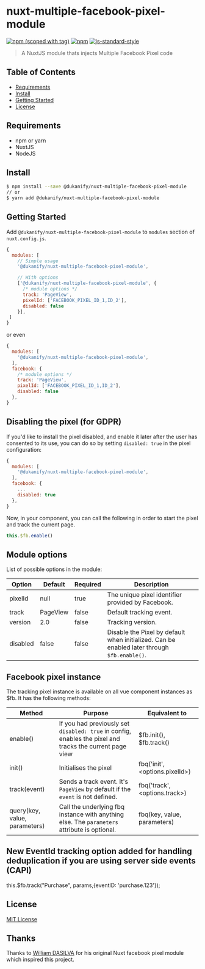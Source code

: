 # nuxt-multiple-facebook-pixel-module

[![npm (scoped with tag)](https://img.shields.io/npm/v/@dukanify/nuxt-multiple-facebook-pixel-module/latest.svg?style=flat-square)](https://npmjs.com/package/@dukanify/nuxt-multiple-facebook-pixel-module)
[![npm](https://img.shields.io/npm/dt/nuxt-multiple-facebook-pixel-module.svg?style=flat-square)](https://www.npmjs.com/package/@dukanify/nuxt-multiple-facebook-pixel-module)
[![js-standard-style](https://img.shields.io/badge/code_style-standard-brightgreen.svg?style=flat-square)](http://standardjs.com)

> A NuxtJS module thats injects Multiple Facebook Pixel code

## Table of Contents

* [Requirements](#requirements)
* [Install](#install)
* [Getting Started](#getting-started)
* [License](#license)

## Requirements

* npm or yarn
* NuxtJS
* NodeJS

## Install

```bash
$ npm install --save @dukanify/nuxt-multiple-facebook-pixel-module
// or
$ yarn add @dukanify/nuxt-multiple-facebook-pixel-module
```

## Getting Started

Add `@dukanify/nuxt-multiple-facebook-pixel-module` to `modules` section of `nuxt.config.js`.

```js
{
  modules: [
    // Simple usage
    '@dukanify/nuxt-multiple-facebook-pixel-module',

    // With options
    ['@dukanify/nuxt-multiple-facebook-pixel-module', {
      /* module options */
      track: 'PageView',
      pixelId: ['FACEBOOK_PIXEL_ID_1,ID_2'],
      disabled: false
    }],
 ]
}
```

or even

```js
{
  modules: [
    '@dukanify/nuxt-multiple-facebook-pixel-module',
  ],
  facebook: {
    /* module options */
    track: 'PageView',
    pixelId: ['FACEBOOK_PIXEL_ID_1,ID_2'],
    disabled: false
  },
}
```

## Disabling the pixel (for GDPR)

If you'd like to install the pixel disabled, and enable it later after the user has consented to its use, you can do so by setting `disabled: true` in the pixel configuration:

```js
{
  modules: [
    '@dukanify/nuxt-multiple-facebook-pixel-module',
  ],
  facebook: {
    ...
    disabled: true
  },
}
```

Now, in your component, you can call the following in order to start the pixel and track the current page.

```js
this.$fb.enable()
```

## Module options

List of possible options in the module:

| Option   | Default  | Required | Description                                                                               |
|----------|----------|----------|-------------------------------------------------------------------------------------------|
| pixelId  | null     | true     | The unique pixel identifier provided by Facebook.                                         |
| track    | PageView | false    | Default tracking event.                                                                   |
| version  | 2.0      | false    | Tracking version.                                                                         |
| disabled | false    | false    | Disable the Pixel by default when initialized. Can be enabled later through `$fb.enable()`.

## Facebook pixel instance

The tracking pixel instance is available on all vue component instances as $fb. It has the following methods:

| Method            | Purpose                                                                                                  | Equivalent to                  |
|-------------------|----------------------------------------------------------------------------------------------------------|--------------------------------|
| enable()          | If you had previously set `disabled: true` in config, enables the pixel and tracks the current page view | $fb.init(), $fb.track()        |
| init()            | Initialises the pixel                                                                                    | fbq('init', <options.pixelId>) |
| track(event)           | Sends a track event. It's `PageView` by default if the `event` is not defined.                                                                                      | fbq('track', <options.track>)  |
| query(key, value, parameters) | Call the underlying fbq instance with anything else. The `parameters` attribute is optional.                                                      | fbq(key, value, parameters)                |

## New EventId tracking option added for handling deduplication if you are using server side events (CAPI)

this.$fb.track("Purchase", params,{eventID: 'purchase.123'});

## License

[MIT License](./LICENSE)

## Thanks

Thanks to [William DASILVA](https://github.com/WilliamDASILVA/nuxt-facebook-pixel-module) for his original Nuxt facebook pixel module which inspired this project.

